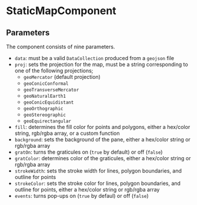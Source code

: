 # StaticMapComponent



## Parameters

The component consists of nine parameters.

* `data`: must be a valid `DataCollection` produced from a `geojson` file
* `proj`: sets the projection for the map, must be a string corresponding to one of the following projections;
    - `geoMercator` (default projection)
    - `geoConicConformal`
    - `geoTransverseMercator`
    - `geoNaturalEarth1`
    - `geoConicEquidistant`
    - `geoOrthographic`
    - `geoStereographic`
    - `geoEquirectangular`
* `fill`: determines the fill color for points and polygons, either a hex/color string, rgb/rgba array, or a custom function
* `background`: sets the background of the pane, either a hex/color string or rgb/rgba array
* `gratOn`: turns the graticules on (`true` by default) or off (`false`)
* `gratColor`: determines color of the graticules, either a hex/color string or rgb/rgba array
* `strokeWidth`: sets the stroke width for lines, polygon boundaries, and outline for points
* `strokeColor`: sets the stroke color for lines, polygon boundaries, and outline for points, either a hex/color string or rgb/rgba array
* `events`: turns pop-ups on (`true` by defaul) or off (`false`)